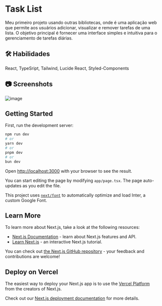 # Task List
Meu primeiro projeto usando outras bibliotecas, onde é uma aplicação web que permite aos usuários adicionar, visualizar e remover tarefas de uma lista. O objetivo principal é fornecer uma interface simples e intuitiva para o gerenciamento de tarefas diárias.


## 🛠 Habilidades
React, TypeSript, Tailwind, Lucide React, Styled-Components
  
## 📷 Screenshots    
![image](https://github.com/user-attachments/assets/ea31f0b4-cca3-434a-a517-9c9d88e71f51)



## Getting Started

First, run the development server:

```bash
npm run dev
# or
yarn dev
# or
pnpm dev
# or
bun dev
```

Open [http://localhost:3000](http://localhost:3000) with your browser to see the result.

You can start editing the page by modifying `app/page.tsx`. The page auto-updates as you edit the file.

This project uses [`next/font`](https://nextjs.org/docs/basic-features/font-optimization) to automatically optimize and load Inter, a custom Google Font.

## Learn More

To learn more about Next.js, take a look at the following resources:

- [Next.js Documentation](https://nextjs.org/docs) - learn about Next.js features and API.
- [Learn Next.js](https://nextjs.org/learn) - an interactive Next.js tutorial.

You can check out [the Next.js GitHub repository](https://github.com/vercel/next.js/) - your feedback and contributions are welcome!

## Deploy on Vercel

The easiest way to deploy your Next.js app is to use the [Vercel Platform](https://vercel.com/new?utm_medium=default-template&filter=next.js&utm_source=create-next-app&utm_campaign=create-next-app-readme) from the creators of Next.js.

Check out our [Next.js deployment documentation](https://nextjs.org/docs/deployment) for more details.
